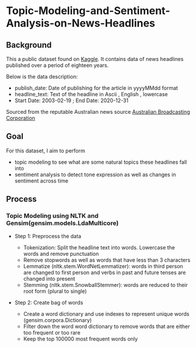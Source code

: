 # Topic-Modeling-and-Sentiment-Analysis-on-News-Headlines

## Background 
This a public dataset found on [Kaggle](https://www.kaggle.com/therohk/million-headlines). It contains data of news headlines published over a period of eighteen years. 

Below is the data description: 
- publish_date: Date of publishing for the article in yyyyMMdd format
- headline_text: Text of the headline in Ascii , English , lowercase
- Start Date: 2003-02-19 ; End Date: 2020-12-31

Sourced from the reputable Australian news source [Australian Broadcasting Corporation](http://www.abc.net.au)

## Goal 
For this dataset, I aim to perform 
- topic modeling to see what are some natural topics these headlines fall into
- sentiment analysis to detect tone expression as well as changes in sentiment across time 

## Process 

### Topic Modeling using NLTK and Gensim(gensim.models.LdaMulticore)
- Step 1: Preprocess the data 
  - Tokenization: Split the headline text into words. Lowercase the words and remove punctuation
  - Remove stopwords as well as words that have less than 3 characters 
  - Lemmatize (nltk.stem.WordNetLemmatizer): words in third person are changed to first person and verbs in past and future tenses are changed into present
  - Stemming (nltk.stem.SnowballStemmer): words are reduced to their root form (plural to single)

- Step 2: Create bag of words 
  - Create a word dictionary and use indexes to represent unique words (gensim.corpora.Dictionary)
  - Filter down the word word dictionary to remove words that are either too frequent or too rare
  - Keep the top 100000 most frequent words only 
  
